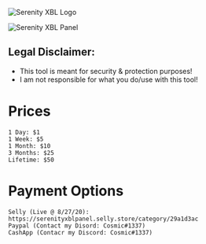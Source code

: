 ![Serenity XBL Logo](https://i.imgur.com/WARzDCT.png)

![Serenity XBL Panel](https://i.imgur.com/Qhp8kt6.png)

## Legal Disclaimer:			
 - This tool is meant for security & protection purposes!
 - I am not responsible for what you do/use with this tool!

# Prices
```
1 Day: $1
1 Week: $5
1 Month: $10
3 Months: $25
Lifetime: $50
```

# Payment Options
```
Selly (Live @ 8/27/20): https://serenityxblpanel.selly.store/category/29a1d3ac
Paypal (Contact my Disord: Cosmic#1337)
CashApp (Contacr my Discord: Cosmic#1337)
```
